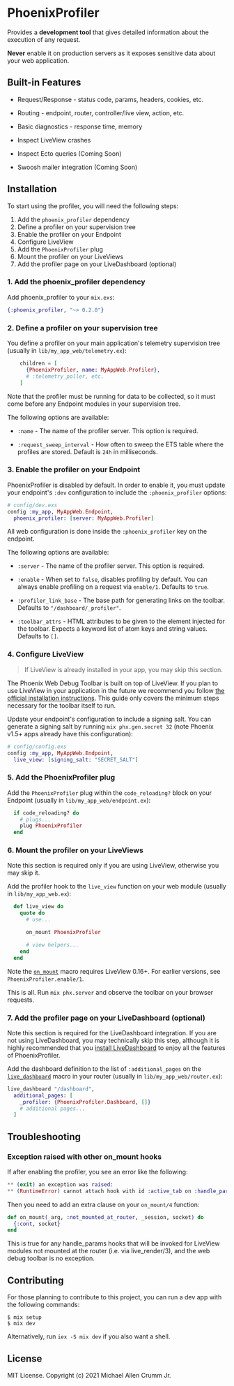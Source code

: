 # PhoenixProfiler

<!-- MDOC -->
Provides a **development tool** that gives detailed information about the execution of any request.

**Never** enable it on production servers as it exposes sensitive data about your web application.

## Built-in Features

* Request/Response - status code, params, headers, cookies, etc.

* Routing - endpoint, router, controller/live view, action, etc.

* Basic diagnostics - response time, memory

* Inspect LiveView crashes

* Inspect Ecto queries (Coming Soon)

* Swoosh mailer integration (Coming Soon)

## Installation

To start using the profiler, you will need the following steps:

1. Add the `phoenix_profiler` dependency
2. Define a profiler on your supervision tree
3. Enable the profiler on your Endpoint
4. Configure LiveView
5. Add the `PhoenixProfiler` plug
6. Mount the profiler on your LiveViews
7. Add the profiler page on your LiveDashboard (optional)

### 1. Add the phoenix_profiler dependency

Add phoenix_profiler to your `mix.exs`:

```elixir
{:phoenix_profiler, "~> 0.2.0"}
```

### 2. Define a profiler on your supervision tree

You define a profiler on your main application's telemetry supervision
tree (usually in `lib/my_app_web/telemetry.ex`):

```elixir
    children = [
      {PhoenixProfiler, name: MyAppWeb.Profiler},
      # :telemetry_poller, etc.
    ]
```

Note that the profiler must be running for data to be collected,
so it must come before any Endpoint modules in your supervision tree.

The following options are available:

* `:name` - The name of the profiler server. This option is required.

* `:request_sweep_interval` - How often to sweep the ETS table where
  the profiles are stored. Default is `24h` in milliseconds.

### 3. Enable the profiler on your Endpoint

PhoenixProfiler is disabled by default. In order to enable it,
you must update your endpoint's `:dev` configuration to include the
`:phoenix_profiler` options:

```elixir
# config/dev.exs
config :my_app, MyAppWeb.Endpoint,
  phoenix_profiler: [server: MyAppWeb.Profiler]
```

All web configuration is done inside the `:phoenix_profiler` key on the endpoint.

The following options are available:

* `:server` - The name of the profiler server. This option is required.

* `:enable` - When set to `false`, disables profiling by default. You can
  always enable profiling on a request via `enable/1`. Defaults to `true`.

* `:profiler_link_base` - The base path for generating links
  on the toolbar. Defaults to `"/dashboard/_profiler"`.

* `:toolbar_attrs` - HTML attributes to be given to the element
  injected for the toolbar. Expects a keyword list of atom keys and
  string values. Defaults to `[]`.

### 4. Configure LiveView

> If LiveView is already installed in your app, you may skip this section.

The Phoenix Web Debug Toolbar is built on top of LiveView. If you plan to use LiveView in your application in the future we recommend you follow [the official installation instructions](https://hexdocs.pm/phoenix_live_view/installation.html).
This guide only covers the minimum steps necessary for the toolbar itself to run.

Update your endpoint's configuration to include a signing salt. You can generate a signing salt by running `mix phx.gen.secret 32` (note Phoenix v1.5+ apps already have this configuration):

```elixir
# config/config.exs
config :my_app, MyAppWeb.Endpoint,
  live_view: [signing_salt: "SECRET_SALT"]
```

### 5. Add the PhoenixProfiler plug

Add the `PhoenixProfiler` plug within the `code_reloading?`
block on your Endpoint (usually in `lib/my_app_web/endpoint.ex`):

```elixir
  if code_reloading? do
    # plugs...
    plug PhoenixProfiler
  end
```

### 6. Mount the profiler on your LiveViews

Note this section is required only if you are using LiveView, otherwise you may skip it.

Add the profiler hook to the `live_view` function on your
web module (usually in `lib/my_app_web.ex`):

```elixir
  def live_view do
    quote do
      # use...

      on_mount PhoenixProfiler

      # view helpers...
    end
  end
```

Note the [`on_mount`](`Phoenix.LiveView.on_mount/1`) macro requires LiveView 0.16+. For earlier versions,
see `PhoenixProfiler.enable/1`.

This is all. Run `mix phx.server` and observe the toolbar on your browser requests.

### 7. Add the profiler page on your LiveDashboard (optional)

Note this section is required for the LiveDashboard integration. If you are
not using LiveDashboard, you may technically skip this step, although it is
highly recommended that you
[install LiveDashboard](https://hexdocs.pm/phoenix_live_dashboard/Phoenix.LiveDashboard.html#module-installation)
to enjoy all the features of PhoenixProfiler.

Add the dashboard definition to the list of `:additional_pages` on
the [`live_dashboard`](`Phoenix.LiveDashboard.Router.live_dashboard/2`) macro
in your router (usually in `lib/my_app_web/router.ex`):

```elixir
live_dashboard "/dashboard",
  additional_pages: [
    _profiler: {PhoenixProfiler.Dashboard, []}
    # additional pages...
  ]
```

## Troubleshooting

### Exception raised with other on_mount hooks

If after enabling the profiler, you see an error like the
following:

```elixir
** (exit) an exception was raised:
** (RuntimeError) cannot attach hook with id :active_tab on :handle_params because the view was not mounted at the router with the live/3 macro
```

Then you need to add an extra clause on your `on_mount/4` function:

```elixir
def on_mount(_arg, :not_mounted_at_router, _session, socket) do
  {:cont, socket}
end
```

This is true for any handle_params hooks that will be invoked
for LiveView modules not mounted at the router (i.e. via
live_render/3), and the web debug toolbar is no exception.

<!-- MDOC -->

## Contributing

For those planning to contribute to this project, you can run a dev app with the following commands:

    $ mix setup
    $ mix dev

Alternatively, run `iex -S mix dev` if you also want a shell.

## License

MIT License. Copyright (c) 2021 Michael Allen Crumm Jr.
